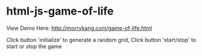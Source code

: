 # html-js-game-of-life

View Demo Here: http://morrykang.com/game-of-life.html

Click button 'initialize' to generate a random grid,
Click button 'start/stop' to start or stop the game
